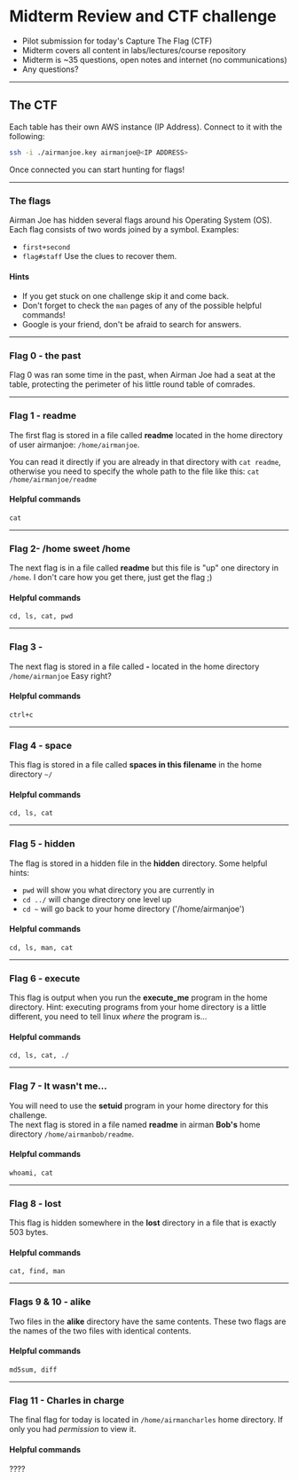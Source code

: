 # Midterm Review and CTF challenge

* Pilot submission for today's Capture The Flag (CTF)
* Midterm covers all content in labs/lectures/course repository
* Midterm is ~35 questions, open notes and internet (no communications)
* Any questions?

---

## The CTF

Each table has their own AWS instance (IP Address).  Connect to it with the following:

```bash
ssh -i ./airmanjoe.key airmanjoe@<IP ADDRESS>
```

Once connected you can start hunting for flags!

---

### The flags

Airman Joe has hidden several flags around his Operating System (OS).  Each flag consists of two 
words joined by a symbol.  Examples: 
* `first+second` 
* `flag#staff`
Use the clues to recover them.

#### Hints

* If you get stuck on one challenge skip it and come back.
* Don't forget to check the `man` pages of any of the possible helpful commands!
* Google is your friend, don't be afraid to search for answers.

---

### Flag 0 - the past

Flag 0 was ran some time in the past, when Airman Joe had a seat at the table, 
protecting the perimeter of his little round table of comrades. 

---

### Flag 1 - readme

The first flag is stored in a file called **readme** located in the home 
directory of user airmanjoe: `/home/airmanjoe`.  

You can read it directly if you are already in that directory with `cat readme`,
otherwise you need to specify the whole path to the file like this: 
`cat /home/airmanjoe/readme`

#### Helpful commands

`cat`

---

### Flag 2- /home sweet /home

The next flag is in a file called **readme** but this file is "up" one directory in `/home`.
I don't care how you get there, just get the flag ;)

#### Helpful commands

`cd, ls, cat, pwd`

---

### Flag 3 - 

The next flag is stored in a file called **-** located in the home 
directory `/home/airmanjoe`  Easy right? 

#### Helpful commands

`ctrl+c` 

---

### Flag 4 - space

This flag is stored in a file called **spaces in this filename** in the home 
directory `~/`

#### Helpful commands

`cd, ls, cat`

---

### Flag 5 - hidden

The flag is stored in a hidden file in the **hidden** directory.
Some helpful hints:

* `pwd` will show you what directory you are currently in
* `cd ../` will change directory one level up
* `cd ~` will go back to your home directory ('/home/airmanjoe')

#### Helpful commands

`cd, ls, man, cat`

---

### Flag 6 - execute

This flag is output when you run the **execute_me** program in the home directory.
Hint: executing programs from your home directory is a little different, you
need to tell linux *where* the program is...

#### Helpful commands

`cd, ls, cat, ./`

---

### Flag 7 - It wasn't me...

You will need to use the **setuid** program in your home directory for this challenge.  
The next flag is stored in a file named **readme** in airman **Bob's** home directory 
`/home/airmanbob/readme`.

#### Helpful commands

`whoami, cat`

---

### Flag 8 - lost

This flag is hidden somewhere in the **lost** directory in a file that is 
exactly 503 bytes.

#### Helpful commands

`cat, find, man`

---

### Flags 9 & 10 - alike

Two files in the **alike** directory have the same contents.  These two flags
are the names of the two files with identical contents.

#### Helpful commands

`md5sum, diff`

---

### Flag 11 - Charles in charge

The final flag for today is located in `/home/airmancharles` home directory.  If only you had *permission* to view it.

#### Helpful commands

????

